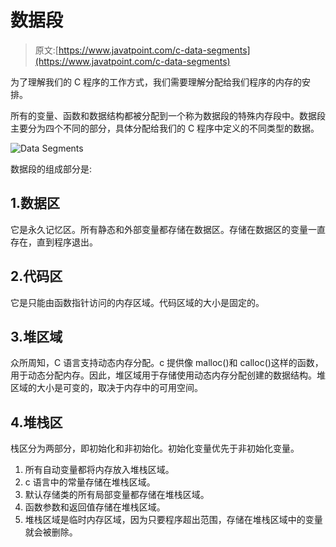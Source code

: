 # 数据段

> 原文:[https://www.javatpoint.com/c-data-segments](https://www.javatpoint.com/c-data-segments)

为了理解我们的 C 程序的工作方式，我们需要理解分配给我们程序的内存的安排。

所有的变量、函数和数据结构都被分配到一个称为数据段的特殊内存段中。数据段主要分为四个不同的部分，具体分配给我们的 C 程序中定义的不同类型的数据。

![Data Segments](../Images/03965fe6e4d949dfff237efde7218c58.png)

数据段的组成部分是:

## 1.数据区

它是永久记忆区。所有静态和外部变量都存储在数据区。存储在数据区的变量一直存在，直到程序退出。

## 2.代码区

它是只能由函数指针访问的内存区域。代码区域的大小是固定的。

## 3.堆区域

众所周知，C 语言支持动态内存分配。c 提供像 malloc()和 calloc()这样的函数，用于动态分配内存。因此，堆区域用于存储使用动态内存分配创建的数据结构。堆区域的大小是可变的，取决于内存中的可用空间。

## 4.堆栈区

栈区分为两部分，即初始化和非初始化。初始化变量优先于非初始化变量。

1.  所有自动变量都将内存放入堆栈区域。
2.  c 语言中的常量存储在堆栈区域。
3.  默认存储类的所有局部变量都存储在堆栈区域。
4.  函数参数和返回值存储在堆栈区域。
5.  堆栈区域是临时内存区域，因为只要程序超出范围，存储在堆栈区域中的变量就会被删除。